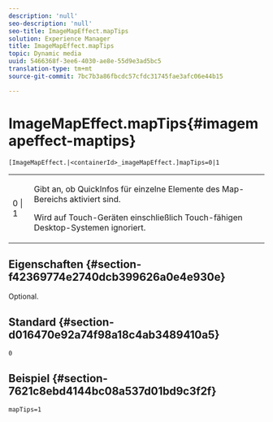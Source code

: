 ```yaml
---
description: 'null'
seo-description: 'null'
seo-title: ImageMapEffect.mapTips
solution: Experience Manager
title: ImageMapEffect.mapTips
topic: Dynamic media
uuid: 5466368f-3ee6-4030-ae8e-55d9e3ad5bc5
translation-type: tm+mt
source-git-commit: 7bc7b3a86fbcdc57cfdc31745fae3afc06e44b15

---
```



# ImageMapEffect.mapTips{#imagemapeffect-maptips}

`[ImageMapEffect.|<containerId>_imageMapEffect.]mapTips=0|1`

<table id="table_3DBC5A70C9264CECA1CB3D1D08CEDF31"> 
 <tbody> 
  <tr> 
   <td colname="col1"> <p><span class="codeph"> 0 | 1</span> </p> </td> 
   <td colname="col2"> <p> Gibt an, ob QuickInfos für einzelne Elemente des Map-Bereichs aktiviert sind. </p> <p> Wird auf Touch-Geräten einschließlich Touch-fähigen Desktop-Systemen ignoriert. </p> </td> 
  </tr> 
 </tbody> 
</table>

## Eigenschaften {#section-f42369774e2740dcb399626a0e4e930e}

Optional.

## Standard {#section-d016470e92a74f98a18c4ab3489410a5}

`0`

## Beispiel {#section-7621c8ebd4144bc08a537d01bd9c3f2f}

`mapTips=1`

